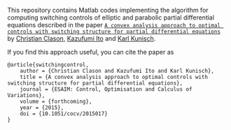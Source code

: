 This repository contains Matlab codes implementing the algorithm for computing switching controls of elliptic and parabolic partial differential equations described in the paper [``A convex analysis approach to optimal controls with switching structure for partial differential equations``](https://www.uni-due.de/~adf040p/preprints/SwitchingControl.pdf) by [Christian Clason](http://udue.de/clason), [Kazufumi Ito](http://www4.ncsu.edu/~kito/) and [Karl Kunisch](http://math.uni-graz.at/kunisch). 

If you find this approach useful, you can cite the paper as

    @article{switchingcontrol,
        author = {Christian Clason and Kazufumi Ito and Karl Kunisch},
        title = {A convex analysis approach to optimal controls with switching structure for partial differential equations},
        journal = {ESAIM: Control, Optimisation and Calculus of Variations},
        volume = {forthcoming},
        year = {2015},
        doi = {10.1051/cocv/2015017}
    }

